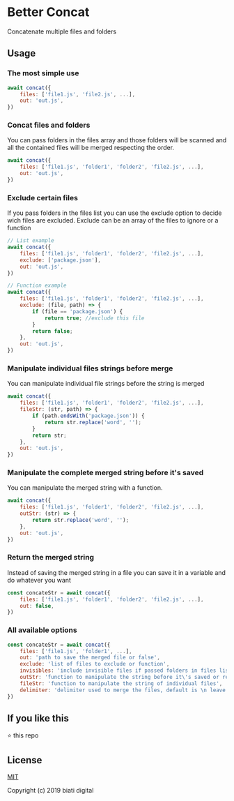 # Better Concat

Concatenate multiple files and folders

## Usage

### The most simple use
```javascript
await concat({
    files: ['file1.js', 'file2.js', ...],
    out: 'out.js',
})
```

### Concat files and folders
You can pass folders in the files array and those folders will be scanned and all the contained files will be merged respecting the order.
```javascript
await concat({
    files: ['file1.js', 'folder1', 'folder2', 'file2.js', ...],
    out: 'out.js',
})
```

### Exclude certain files
If you pass folders in the files list you can use the exclude option to decide wich files are excluded.
Exclude can be an array of the files to ignore or a function

```javascript
// List example
await concat({
    files: ['file1.js', 'folder1', 'folder2', 'file2.js', ...],
    exclude: ['package.json'],
    out: 'out.js',
})

// Function example
await concat({
    files: ['file1.js', 'folder1', 'folder2', 'file2.js', ...],
    exclude: (file, path) => {
        if (file == 'package.json') {
            return true; //exclude this file
        }
        return false;
    },
    out: 'out.js',
})
```

### Manipulate individual files strings before merge
You can manipulate individual file strings before the string is merged
```javascript
await concat({
    files: ['file1.js', 'folder1', 'folder2', 'file2.js', ...],
    fileStr: (str, path) => {
        if (path.endsWith('package.json')) {
            return str.replace('word', '');
        }
        return str;
    },
    out: 'out.js',
})
```


### Manipulate the complete merged string before it's saved
You can manipulate the merged string with a function.
```javascript
await concat({
    files: ['file1.js', 'folder1', 'folder2', 'file2.js', ...],
    outStr: (str) => {
        return str.replace('word', '');
    },
    out: 'out.js',
})
```

### Return the merged string
Instead of saving the merged string in a file you can save it in a variable and do whatever you want
```javascript
const concateStr = await concat({
    files: ['file1.js', 'folder1', 'folder2', 'file2.js', ...],
    out: false,
})
```

### All available options
```javascript
const concateStr = await concat({
    files: ['file1.js', 'folder1', ...],
    out: 'path to save the merged file or false',
    exclude: 'list of files to exclude or function',
    invisibles: 'include invisible files if passed folders in files list (false by default)',
    outStr: 'function to manipulate the string before it\'s saved or returned',
    fileStr: 'function to manipulate the string of individual files',
    delimiter: 'delimiter used to merge the files, default is \n leave empty to remove all line breaks'
})
```

## If you like this

:star: this repo

## License

[MIT](http://opensource.org/licenses/MIT)

Copyright (c) 2019 biati digital
